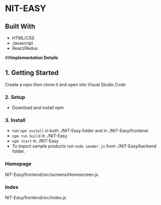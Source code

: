 
# NIT-EASY


## Built With
- HTML/CSS
- Javascript
- React/Redux

##**Implementation Details**

## 1. Getting Started

Create a repo then clone it and open into Visual Studio Code

###  2. Setup

- Download and install npm

### 3. Install

- run `npm install` in both ./NIT-Easy folder and in  ./NIT-Easy/frontend.
- `npm run build` in ./NIT-Easy
- `npm start` in ./NIT-Easy
- To import sample products run `node seeder.js` from ./NIT-Easy/backend folder.


### Homepage

NIT-Easy/frontend/src/screens/Homescreen.js

### Index

NIT-Easy/frontend/src/index.js





